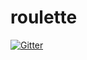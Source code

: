 # roulette

[![Gitter](https://badges.gitter.im/Join%20Chat.svg)](https://gitter.im/ProgrammersRoulette/roulette?utm_source=badge&utm_medium=badge&utm_campaign=pr-badge&utm_content=badge)